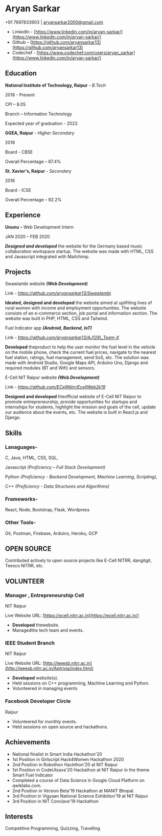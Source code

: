 # **Aryan Sarkar**
+91 7697833903 | [aryansarkar2000@gmail.com](mailto:aryansarkar2000@gmail.com)

* LinkedIn - [https://www.linkedin.com/in/aryan-sarkar/](https://www.linkedin.com/in/aryan-sarkar/)
* Github – [https://github.com/aryansarkar13](https://github.com/aryansarkar13)
* Codechef - [https://www.codechef.com/users/aryan_sarkar](https://www.linkedin.com/in/aryan-sarkar/)

## Education

**National Institute of Technology, Raipur** _- B.Tech_

2018 - Present

CPI – 8.05

Branch – Information Technology

Expected year of graduation - 2022.

**GGEA, Raipur** - _Higher Secondary_

2018

Board - CBSE

Overall Percentage – 87.4%

**St. Xavier&#39;s, Raipur** - _Secondary_

2016

Board - ICSE

Overall Percentage – 92.2%

## Experience

**Ununu** – Web Development Intern

JAN 2020 – FEB 2020

**_Designed and developed_** the website for the Germany based music collaboration workspace startup. The website was made with HTML, CSS and Javascript integrated with Mailchimp.

## Projects

Swawlambi website _**(Web Development)**_

Link - _https://github.com/aryansarkar13/Swawlambi_

**Ideated, designed and developed** the website aimed at uplifiting lives of rural women with income and employment opportunities. The website consists of an e-commerce section, job portal and information section. The website was built in PHP, HTML, CSS and Tailwind.

Fuel Indicator app _**(Android, Backend, IoT)**_

Link - _https://github.com/aryansarkar13/AJ128\_Team-X_

**Developed** theproduct to help the user monitor the fuel level in the vehicle on the mobile phone, check the current fuel prices, navigate to the nearest fuel station, ratings, fuel management, send SoS, etc. The solution was made with Android Studio, Google Maps API, Arduino Uno, Django and required modules (BT and Wifi) and sensors.

E-Cell NIT Raipur website _**(Web Development)**_

Link - _https://github.com/ECellNitrr/EcellWeb2k19_

**Designed and developed** theofficial website of E-Cell NIT Raipur to promote entrepreneurship, provide opportunities for startups and internships for students, highlight the mission and goals of the cell, update our audience about the events, etc. The website is built in React.js and Django.

## Skills

### Lanaguages-

C, Java, HTML, CSS, SQL,

Javascript _(Proficiency – Full Stack Development)_

Python _(Proficiency - Backend_ _Development, Machine Learning, Scripting),_

C++ _(Proficiency - Data Structures and Algorithms)_

### Frameworks-

React, Node, Bootstrap, Flask, Wordpress

### Other Tools-

Git, Postman, Firebase, Arduino, Heroku, GCP


## OPEN SOURCE

Contributed actively to open source projects like E-Cell NITRR, dangitgit, Teesco NITRR, etc.

## VOLUNTEER

### Manager , Entrepreneurship Cell

NIT Raipur

Live Website URL: [https://ecell.nitrr.ac.in](https://ecell.nitrr.ac.in/)

- **Developed** thewebsite.
- Managedthe tech team and events.

### IEEE Student Branch

NIT Raipur

Live Website URL: [http://ieeesb.nitrr.ac.in](http://ieeesb.nitrr.ac.in/Aptrivia/index.html)

- **Developed** website(s).
- Held sessions on C++ programming, Machine Learning and Python.
- Volunteered in managing events

### Facebook Developer Circle

Raipur

- Volunteered for monthly events.
- Held sessions on open source and hackathons.

## Achievements

- National finalist in Smart India Hackathon&#39;20
- 1st Position in Girlscript Hack4Women Hackathon 2020
- 2nd Position in Robothon Hackthon&#39;20 at NIT Raipur
- 1st Position in CodeUtsava&#39;20 Hackathon at NIT Raipur in the theme Smart Fuel Indicator
- Completed a course of Data Science in Google Cloud Platform on qwiklabs.com.
- 2nd Position in Version Beta&#39;19 Hackathon at MANIT Bhopal.
- 3rd Position in Vigyaan National Science Exhibition&#39;19 at NIT Raipur
- 3rd Position in NIT Conclave&#39;19 Hackathon

## Interests

Competitive Programming, Quizzing, Travelling

